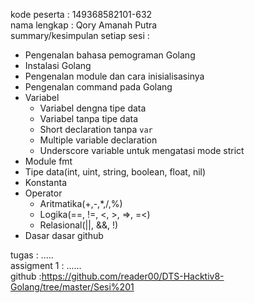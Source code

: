 kode peserta 	: 149368582101-632  
nama lengkap 	: Qory Amanah Putra  
summary/kesimpulan setiap sesi :
- Pengenalan bahasa pemograman Golang
- Instalasi Golang
- Pengenalan module dan cara inisialisasinya
- Pengenalan command pada Golang
- Variabel
  - Variabel dengna tipe data
  - Variabel tanpa tipe data
  - Short declaration tanpa ```var```
  - Multiple variable declaration
  - Underscore variable untuk mengatasi mode strict
- Module fmt
- Tipe data(int, uint, string, boolean, float, nil)
- Konstanta
- Operator
  - Aritmatika(+,-,*,/,%)
  - Logika(==, !=, <, >, =>, =<)
  - Relasional(||, &&, !)
- Dasar dasar github  
  
  
tugas : .....  
assigment 1 : ......  
github :https://github.com/reader00/DTS-Hacktiv8-Golang/tree/master/Sesi%201
